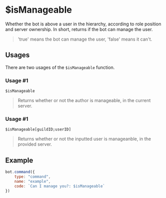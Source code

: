 # $isManageable
Whether the bot is above a user in the hierarchy, according to role position and server ownership. In short, returns if the bot can manage the user.

> 'true' means the bot can manage the user, 'false' means it can't.

## Usages
There are two usages of the `$isManageable` function.

### Usage #1
```
$isManageable
```
> Returns whether or not the author is manageable, in the current server.

### Usage #1
```
$isManageable[guildID;userID]
```
> Returns whether or not the inputted user is manageanble, in the provided server.

## Example
```js
bot.command({
    type: "command",
    name: "example",
    code: `Can I manage you?: $isManageable`
})
```
